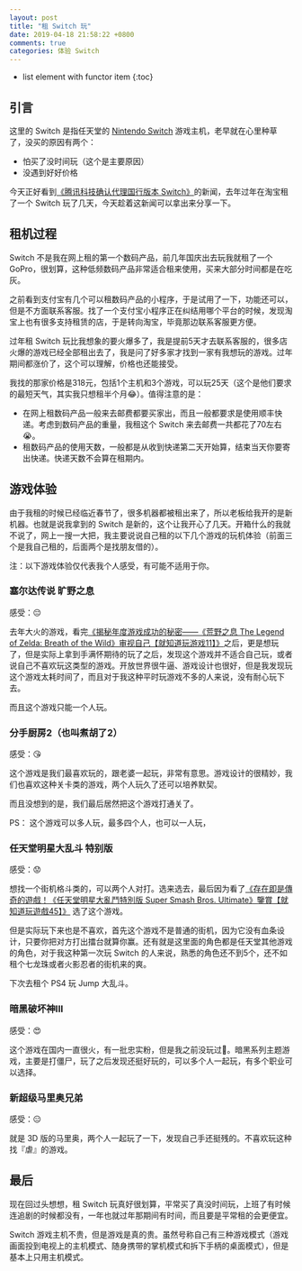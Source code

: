 ```yaml
---
layout: post
title: "租 Switch 玩"
date: 2019-04-18 21:58:22 +0800
comments: true
categories: 体验 Switch
---
```

* list element with functor item
{:toc}

## 引言

这里的 Switch 是指任天堂的 [Nintendo Switch](https://www.nintendo.com/switch/) 游戏主机，老早就在心里种草了，没买的原因有两个：

- 怕买了没时间玩（这个是主要原因）
- 没遇到好好价格

今天正好看到[《腾讯科技确认代理国行版本 Switch》](https://www.ithome.com/0/419/861.htm)的新闻，去年过年在淘宝租了一个 Switch 玩了几天，今天趁着这新闻可以拿出来分享一下。

<!--more-->

## 租机过程

Switch 不是我在网上租的第一个数码产品，前几年国庆出去玩我就租了一个 GoPro，很划算，这种低频数码产品非常适合租来使用，买来大部分时间都是在吃灰。

之前看到支付宝有几个可以租数码产品的小程序，于是试用了一下，功能还可以，但是不方面联系客服。找了一个支付宝小程序正在纠结用哪个平台的时候，发现淘宝上也有很多支持租赁的店，于是转向淘宝，毕竟那边联系客服更方便。

过年租 Switch 玩比我想象的要火爆多了，我是提前5天才去联系客服的，很多店火爆的游戏已经全部租出去了，我是问了好多家才找到一家有我想玩的游戏。过年期间都涨价了，这个可以理解，价格也还能接受。

我找的那家价格是318元，包括1个主机和3个游戏，可以玩25天（这个是他们要求的最短天气，其实我只想租半个月😂）。值得注意的是：

- 在网上租数码产品一般来去邮费都要买家出，而且一般都要求是使用顺丰快递。考虑到数码产品的重量，我租这个 Switch 来去邮费一共都花了70左右😭。
- 租数码产品的使用天数，一般都是从收到快递第二天开始算，结束当天你要寄出快递。快递天数不会算在租期内。

## 游戏体验

由于我租的时候已经临近春节了，很多机器都被租出来了，所以老板给我开的是新机器。也就是说我拿到的 Switch 是新的，这个让我开心了几天。开箱什么的我就不说了，网上一搜一大把，我主要说说自己租的以下几个游戏的玩机体验（前面三个是我自己租的，后面两个是找朋友借的）。

注：以下游戏体验仅代表我个人感受，有可能不适用于你。

### 塞尔达传说 旷野之息

感受：😔

去年大火的游戏，看完[《揭秘年度游戏成功的秘密——《荒野之息 The Legend of Zelda: Breath of the Wild》审视自己【就知道玩游戏11】》](https://www.youtube.com/watch?v=T35UQSWSM94&t=16s)之后，更是想玩了，但是实际上拿到手满怀期待的玩了之后，发现这个游戏并不适合自己玩，或者说自己不喜欢玩这类型的游戏。开放世界很牛逼、游戏设计也很好，但是我发现玩这个游戏太耗时间了，而且对于我这种平时玩游戏不多的人来说，没有耐心玩下去。

而且这个游戏只能一个人玩。

### 分手厨房2（也叫煮胡了2）

感受：😘

这个游戏是我们最喜欢玩的，跟老婆一起玩，非常有意思。游戏设计的很精妙，我们也喜欢这种关卡类的游戏，两个人玩久了还可以培养默契。

而且没想到的是，我们最后居然把这个游戏打通关了。

PS： 这个游戏可以多人玩，最多四个人，也可以一人玩，

### 任天堂明星大乱斗 特别版

感受：😟

想找一个街机格斗类的，可以两个人对打。选来选去，最后因为看了[《存在即是傳奇的遊戲！《任天堂明星大亂鬥特別版 Super Smash Bros. Ultimate》鑒賞【就知道玩遊戲45】》](https://www.youtube.com/watch?v=aEzBWrjGEJg) 选了这个游戏。

但是实际玩下来也是不喜欢，首先这个游戏不是普通的街机，因为它没有血条设计，只要你把对方打出擂台就算你赢。还有就是这里面的角色都是任天堂其他游戏的角色，对于我这种第一次玩 Switch 的人来说，熟悉的角色还不到5个，还不如租个七龙珠或者火影忍者的街机来的爽。

下次去租个 PS4 玩 Jump 大乱斗。

### 暗黑破坏神III

感受：😍

这个游戏在国内一直很火，有一批忠实粉，但是我之前没玩过🌚。暗黑系列主题游戏，主要是打僵尸，玩了之后发现还挺好玩的，可以多个人一起玩，有多个职业可以选择。

### 新超级马里奥兄弟

感受：😑

就是 3D 版的马里奥，两个人一起玩了一下，发现自己手还挺残的。不喜欢玩这种找『虐』的游戏。

## 最后

现在回过头想想，租 Switch 玩真好很划算，平常买了真没时间玩，上班了有时候连追剧的时候都没有，一年也就过年那期间有时间，而且要是平常租的会更便宜。

Switch 游戏主机不贵，但是游戏是真的贵。虽然号称自己有三种游戏模式（游戏画面投到电视上的主机模式、随身携带的掌机模式和拆下手柄的桌面模式），但是基本上只用主机模式。